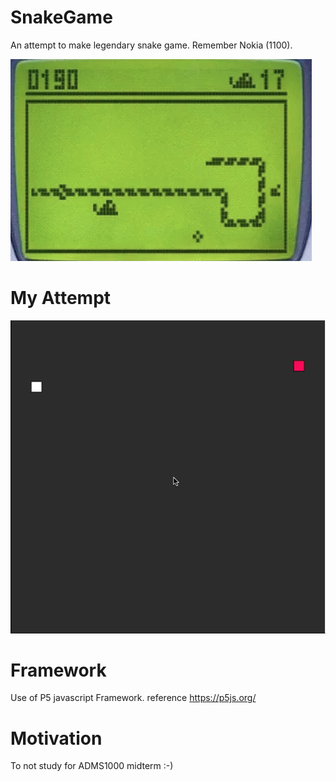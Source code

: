 # SnakeGame

An attempt to make legendary snake game. Remember Nokia (1100).

![alt tag](https://github.com/vishal0027/SnakeGame/blob/master/img/Screen%20Shot%202018-03-06%20at%2010.19.42%20PM.png "nokia1100")
# My Attempt
![alt text](https://github.com/vishal0027/SnakeGame/blob/master/img/snakeTrial.gif "myAttempt")

# Framework

Use of P5 javascript Framework.
reference  https://p5js.org/

# Motivation

To not study for ADMS1000 midterm :-)
